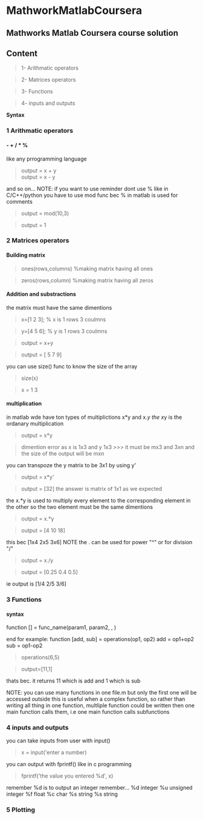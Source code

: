 # **MathworkMatlabCoursera**
## Mathworks Matlab Coursera course solution
## **Content**
>1- Arithmatic operators

>2- Matrices operators

>3- Functions

>4- inputs and outputs

**Syntax**
### 1 Arithmatic operators
#### - + / * %
like any prrogramming language
>output = x + y   
>output = x - y

and so on...
NOTE: if you want to use reminder dont use % like in C/C++/python 
you have to use mod func
bec % in matlab is used for comments
>output = mod(10,3)

>output = 1 

### 2 Matrices operators
#### Building matrix
>ones(rows,columns) %making matrix having all ones

>zeros(rows,column) %making matrix having all zeros
#### Addition and substractions
the matrix must have the same dimentions
>x=[1 2 3]; % x is 1 rows 3 coulmns

>y=[4 5 6]; % y is 1 rows 3 coulmns

>output = x+y

>output = [ 5 7 9]

you can use size() func to know the size of the array
>size(x)

>x =  1 3

#### multiplication
in matlab wde have ton types of multiplictions
x*y and x.*y
the x*y is the ordanary multiplication
>output = x*y

>dimention error as x is 1x3 and y 1x3 >>> it must be mx3 and 3xn and the size of the output will be mxn

you can transpoze the y matrix to be 3x1 by using y'
>output = x*y'

>output = [32] the answer is matrix of 1x1 as we expected

the x.*y is used to multiply every element to the corresponding  element in the other
so the two element must be the same dimentions
>output = x.*y

>output =  [4 10 18]

this bec [1x4 2x5 3x6]
NOTE the . can be used for power "^" or for division "/"
>output = x./y

>output = [0.25 0.4 0.5]

ie output is [1/4 2/5 3/6]
### 3 Functions
#### syntax
function [] = func_name(param1, param2, , )

end
for example:
function [add, sub] = operations(op1, op2)
add = op1+op2
sub = op1-op2
>operations(6,5)

>output=[11,1]

thats bec. it returns 11 which is add and 1 which is sub

NOTE: you can use many functions in one file.m
but only the first one will be accessed outside
this is useful when a complex function, so rather
than writing all thing in one function, multliple 
function could be written then one main function 
calls them, i.e one main function calls subfunctions

### 4 inputs and outputs
you can take inputs from user with input()
>x = input('enter a number)

you can output with fprintf() like in c programming
>fprintf('the value you entered %d', x)

remember %d is to output an integer
remember...
%d integer
%u unsigned integer
%f float
%c char
%s string
%s string

### 5 Plotting



